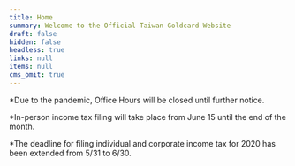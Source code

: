 ```yaml
---
title: Home
summary: Welcome to the Official Taiwan Goldcard Website
draft: false
hidden: false
headless: true
links: null
items: null
cms_omit: true
---
```

\*Due to the pandemic, Office Hours will be closed until further notice.

\*In-person income tax filing will take place from June 15 until the end of the month.

\*The deadline for filing individual and corporate income tax for 2020 has been extended from 5/31 to 6/30.